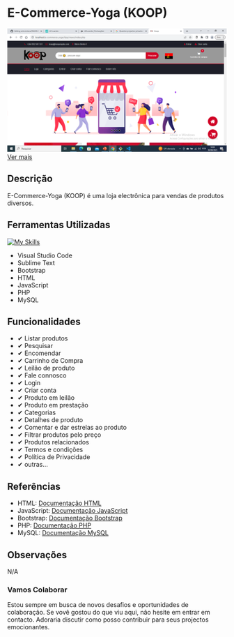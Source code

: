 # E-Commerce-Yoga (KOOP)
<a id="e-commerce-yoga"></a>
![Home-capa](https://github.com/antonioteca/antonioteca/blob/main/E-Commerce-Yoga/Imagens/e-commerce-yoga-2023-08-30%20(14).png)
[Ver mais](https://github.com/antonioteca/antonioteca/tree/main/E-Commerce-Yoga/Imagens)  

## Descrição

E-Commerce-Yoga (KOOP) é uma loja electrônica para vendas de produtos diversos.     

## Ferramentas Utilizadas
[![My Skills](https://skillicons.dev/icons?i=js,html,css,wasm)](https://skillicons.dev)
- Visual Studio Code
- Sublime Text
- Bootstrap
- HTML
- JavaScript
- PHP
- MySQL

## Funcionalidades

- ✔ Listar produtos
- ✔ Pesquisar
- ✔ Encomendar
- ✔ Carrinho de Compra
- ✔ Leilão de produto
- ✔ Fale connosco
- ✔ Login
- ✔ Criar conta
- ✔ Produto em leilão
- ✔ Produto em prestação
- ✔ Categorias
- ✔ Detalhes de produto
- ✔ Comentar e dar estrelas ao produto
- ✔ Filtrar produtos pelo preço
- ✔ Produtos relacionados
- ✔ Termos e condições
- ✔ Política de Privacidade
- ✔ outras...

## Referências

- HTML: [Documentação HTML](https://developer.mozilla.org/en-US/docs/Web/HTML)
- JavaScript: [Documentação JavaScript](https://developer.mozilla.org/en-US/docs/Web/JavaScript)
- Bootstrap: [Documentação Bootstrap](https://getbootstrap.com/docs/)
- PHP: [Documentação PHP](https://www.php.net/docs.php)
- MySQL: [Documentação MySQL](https://dev.mysql.com/doc/)


## Observações

N/A

### Vamos Colaborar 
<a id="vamos-colaborar"></a>
Estou sempre em busca de novos desafios e oportunidades de colaboração. Se vovê gostou do que viu aqui, não hesite em entrar em contacto. Adoraria discutir como posso contribuir para seus projectos emocionantes.
